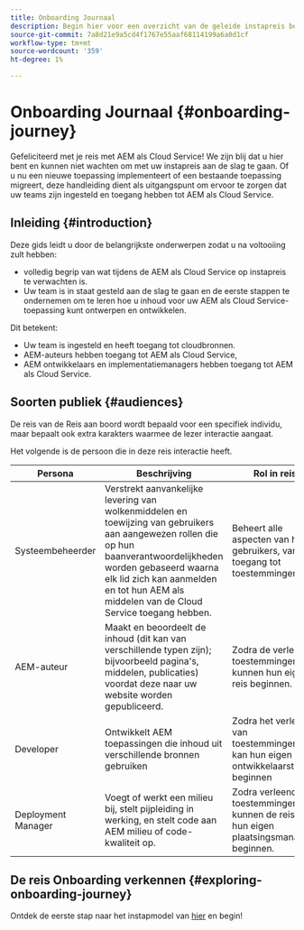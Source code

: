 ```yaml
---
title: Onboarding Journaal
description: Begin hier voor een overzicht van de geleide instapreis beschikbaar om de Onboarding Experience te begrijpen.
source-git-commit: 7a8d21e9a5cd4f1767e55aaf68114199a6a0d1cf
workflow-type: tm+mt
source-wordcount: '359'
ht-degree: 1%

---
```


# Onboarding Journaal {#onboarding-journey}

Gefeliciteerd met je reis met AEM als Cloud Service! We zijn blij dat u hier bent en kunnen niet wachten om met uw instapreis aan de slag te gaan. Of u nu een nieuwe toepassing implementeert of een bestaande toepassing migreert, deze handleiding dient als uitgangspunt om ervoor te zorgen dat uw teams zijn ingesteld en toegang hebben tot AEM als Cloud Service.

## Inleiding {#introduction}

Deze gids leidt u door de belangrijkste onderwerpen zodat u na voltooiing zult hebben:

* volledig begrip van wat tijdens de AEM als Cloud Service op instapreis te verwachten is.
* Uw team is in staat gesteld aan de slag te gaan en de eerste stappen te ondernemen om te leren hoe u inhoud voor uw AEM als Cloud Service-toepassing kunt ontwerpen en ontwikkelen.

Dit betekent:

* Uw team is ingesteld en heeft toegang tot cloudbronnen.
* AEM-auteurs hebben toegang tot AEM als Cloud Service,
* AEM ontwikkelaars en implementatiemanagers hebben toegang tot AEM als Cloud Service.

## Soorten publiek {#audiences}

De reis van de Reis aan boord wordt bepaald voor een specifiek individu, maar bepaalt ook extra karakters waarmee de lezer interactie aangaat.

Het volgende is de persoon die in deze reis interactie heeft.

| Persona | Beschrijving | Rol in reis |
|---|---|---|
| Systeembeheerder | Verstrekt aanvankelijke levering van wolkenmiddelen en toewijzing van gebruikers aan aangewezen rollen die op hun baanverantwoordelijkheden worden gebaseerd waarna elk lid zich kan aanmelden en tot hun AEM als middelen van de Cloud Service toegang hebben. | Beheert alle aspecten van hun gebruikers, van toegang tot toestemmingen. |
| AEM-auteur | Maakt en beoordeelt de inhoud (dit kan van verschillende typen zijn); bijvoorbeeld pagina&#39;s, middelen, publicaties) voordat deze naar uw website worden gepubliceerd. | Zodra de verleende toestemmingen, kunnen hun eigen reis beginnen. |
| Developer | Ontwikkelt AEM toepassingen die inhoud uit verschillende bronnen gebruiken | Zodra het verlenen van toestemmingen, kan hun eigen ontwikkelaarstraject beginnen |
| Deployment Manager | Voegt of werkt een milieu bij, stelt pijpleiding in werking, en stelt code aan AEM milieu of code-kwaliteit op. | Zodra verleend de toestemmingen, kunnen de reis van hun eigen plaatsingsmanager beginnen. |

## De reis Onboarding verkennen {#exploring-onboarding-journey}

Ontdek de eerste stap naar het instapmodel van [hier](/help/journey-onboarding/sysadmin/get-started-onboarding-journey.md) en begin!
